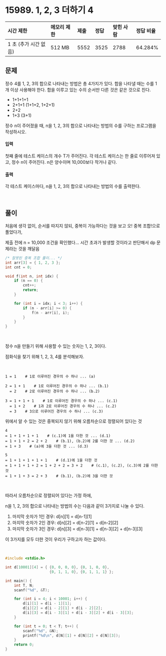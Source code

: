 # 15989. 1, 2, 3 더하기 4

| 시간 제한             | 메모리 제한 | 제출 | 정답 | 맞힌 사람 | 정답 비율 |
| :-------------------- | :---------- | :--- | :--- | :-------- | :-------- |
| 1 초 (추가 시간 없음) | 512 MB      | 5552 | 3525 | 2788      | 64.284%   |

## 문제

정수 4를 1, 2, 3의 합으로 나타내는 방법은 총 4가지가 있다. 합을 나타낼 때는 수를 1개 이상 사용해야 한다. 합을 이루고 있는 수의 순서만 다른 것은 같은 것으로 친다.

- 1+1+1+1
- 2+1+1 (1+1+2, 1+2+1)
- 2+2
- 1+3 (3+1)

정수 n이 주어졌을 때, n을 1, 2, 3의 합으로 나타내는 방법의 수를 구하는 프로그램을 작성하시오.

#### 입력

첫째 줄에 테스트 케이스의 개수 T가 주어진다. 각 테스트 케이스는 한 줄로 이루어져 있고, 정수 n이 주어진다. n은 양수이며 10,000보다 작거나 같다.

#### 출력

각 테스트 케이스마다, n을 1, 2, 3의 합으로 나타내는 방법의 수를 출력한다.

<br/>

## 풀이

처음에 생각 없이, 순서를 따지지 않되, 중복이 가능하다는 것을 보고 오! 중복 조합!으로 풀었다가,

제출 전에 n = 10,000 조건을 확인했다... 시간 초과가 발생할 것이라고 판단해서 dp 문제라는 것을 깨달음

```c++
/* 잘못된 중복 조합 풀이... */
int arr[3] = { 1, 2, 3 };
int cnt = 0;

void f(int n, int idx) {
	if (n == 0) {
		cnt++;
		return;
	}

	for (int i = idx; i < 3; i++) {
		if (n - arr[i] >= 0) {
			f(n - arr[i], i);
		}
	}
}
```

<br/>

정수 n을 만들기 위해 사용할 수 있는 숫자는 1, 2, 3이다.

점화식을 찾기 위해 1, 2, 3, 4를 분석해보자.

<br/>

```
1 = 1    # 1로 이루어진 경우의 수 하나 ... (a)
```

```
2 = 1 + 1    # 1로 이루어진 경우의 수 하나 ... (b.1)
  = 2    # 2로 이루어진 경우의 수 하나 ... (b.2)
```

```
3 = 1 + 1 + 1    # 1로 이루어진 경우의 수 하나 ... (c.1)
  = 1 + 2    # 1과 2로 이루어진 경우의 수 하나 ... (c.2)
  = 3    # 3으로 이루어진 경우의 수 하나 ... (c.3)
```

위에서 알 수 있는 것은 중복되지 않기 위해 오름차순으로 정렬되어 있다는 것

```
4
= 1 + 1 + 1 + 1    # (c.1)에 1을 더한 것 ... (d.1)
= 1 + 1 + 2 = 2 + 2    # (b.1), (b.2)에 2를 더한 것 ... (d.2)
= 1 + 3    # (a)에 3을 더한 것 ... (d.3)
```

```
5
= 1 + 1 + 1 + 1 + 1    # (d.1)에 1을 더한 것
= 1 + 1 + 1 + 2 = 1 + 2 + 2 = 3 + 2    # (c.1), (c.2), (c.3)에 2를 더한 것
= 1 + 1 + 3 = 2 + 3    # (b.1), (b.2)에 3을 더한 것
```

<br/>

따라서 오름차순으로 정렬되어 있다는 가정 하에,

n을 1, 2, 3의 합으로 나타내는 방법의 수는 다음과 같이 3가지로 나눌 수 있다.

1. 마지막 숫자가 1인 경우: d\[n][1] = d[n-1]\[1]
2. 마지막 숫자가 2인 경우: d[n]\[2] = d[n-2]\[1] + d[n-2]\[2]
3. 마지막 숫자가 3인 경우: d[n]\[3] = d[n-3]\[1] + d[n-3]\[2] + d[n-3]\[3]

이 3가지를 모두 더한 것이 우리가 구하고자 하는 값이다.

<br/>

```c++
#include <stdio.h>

int d[10001][4] = { {0, 0, 0, 0}, {0, 1, 0, 0},
					{0, 1, 1, 0}, {0, 1, 1, 1} };

int main() {
	int T, N;
	scanf("%d", &T);

	for (int i = 4; i < 10001; i++) {
		d[i][1] = d[i - 1][1];
		d[i][2] = d[i - 2][1] + d[i - 2][2];
		d[i][3] = d[i - 3][1] + d[i - 3][2] + d[i - 3][3];
	}

	for (int t = 0; t < T; t++) {
		scanf("%d", &N);
		printf("%d\n", d[N][1] + d[N][2] + d[N][3]);
	}
	return 0;
}
```
